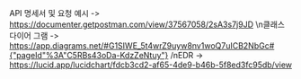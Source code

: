 API 명세서 및 요청 예시   -> https://documenter.getpostman.com/view/37567058/2sA3s7j9JD
\n클래스 다이어 그램        -> https://app.diagrams.net/#G1SIWE_5t4wrZ9uyw8nv1woQ7uICB2NbGc#{"pageId"%3A"C5RBs43oDa-KdzZeNtuy"} 
/nEDR                     -> https://lucid.app/lucidchart/fdcb3cd2-af65-4de9-b46b-5f8ed3fc95db/view
